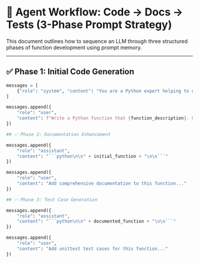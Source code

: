 # 🧠 Agent Workflow: Code → Docs → Tests (3-Phase Prompt Strategy)

This document outlines how to sequence an LLM through three structured phases of function development using prompt memory.

---

## ✅ Phase 1: Initial Code Generation

```python
messages = [
    {"role": "system", "content": "You are a Python expert helping to develop a function."}
]

messages.append({
    "role": "user",
    "content": f"Write a Python function that {function_description}. Output the function in a ```python code block```."
})

## ✅ Phase 2: Documentation Enhancement

messages.append({
    "role": "assistant", 
    "content": "```python\n\n" + initial_function + "\n\n```"
})

messages.append({
    "role": "user",
    "content": "Add comprehensive documentation to this function..."
})

## ✅ Phase 3: Test Case Generation

messages.append({
    "role": "assistant", 
    "content": "```python\n\n" + documented_function + "\n\n```"
})

messages.append({
    "role": "user",
    "content": "Add unittest test cases for this function..."
})
